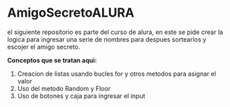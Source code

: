 # AmigoSecretoALURA

el siguiente repositorio es parte del curso de alura, en este se pide crear la logica para ingresar una serie de nombres para despues sortearlos y escojer el amigo secreto.

**Conceptos que se tratan aqui:** 
1. Creacion de listas usando bucles for y otros metodos para asignar el valor
2. Uso del metodo Random y Floor
3. Uso de botones y caja para ingresar el input


